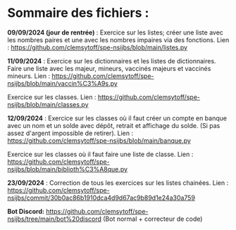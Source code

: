 # Sommaire des fichiers :

**09/09/2024 (jour de rentrée)** : Exercice sur les listes; créer une liste avec les nombres paires et une avec les nombres impaires via des fonctions.
Lien : https://github.com/clemsytoff/spe-nsijbs/blob/main/listes.py

**11/09/2024** : Exercice sur les dictionnaires et les listes de dictionnaires. Faire une liste avec les majeur, mineurs, vaccinés majeurs et vaccinés mineurs.
Lien : https://github.com/clemsytoff/spe-nsijbs/blob/main/vaccin%C3%A9s.py

Exercice sur les classes. Lien : https://github.com/clemsytoff/spe-nsijbs/blob/main/classes.py

**12/09/2024** : Exercice sur les classes où il faut créer un compte en banque avec un nom et un solde avec dépôt, retrait et affichage du solde. (Si pas assez d'argent impossible de retirer).
Lien : https://github.com/clemsytoff/spe-nsijbs/blob/main/banque.py

Exercice sur les classes où il faut faire une liste de classe.
Lien : https://github.com/clemsytoff/spe-nsijbs/blob/main/biblioth%C3%A8que.py

**23/09/2024** : Correction de tous les exercices sur les listes chainées.
Lien : https://github.com/clemsytoff/spe-nsijbs/commit/30b0ac86b1910dca4d9d67ac9b89d1e24a30a759

**__Bot Discord:__** https://github.com/clemsytoff/spe-nsijbs/tree/main/bot%20discord (Bot normal + correcteur de code)
